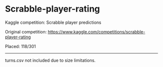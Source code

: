# Scrabble-player-rating

Kaggle competition: Scrabble player predictions

Original competition: https://www.kaggle.com/competitions/scrabble-player-rating

Placed: 118/301

---

turns.csv not included due to size limitations.
